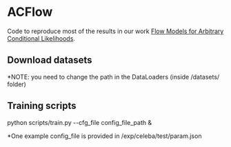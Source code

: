 # ACFlow

Code to reproduce most of the results in our work [Flow Models for Arbitrary Conditional Likelihoods](https://arxiv.org/abs/1909.06319).

## Download datasets
*NOTE: you need to change the path in the DataLoaders (inside /datasets/ folder)

## Training scripts
python scripts/train.py --cfg_file config_file_path &

*One example config_file is provided in /exp/celeba/test/param.json


